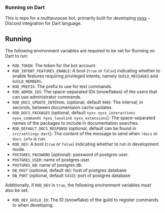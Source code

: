 ### Running on Dart

This is repo for a multipurpose bot, primarily built for developing [nyxx](https://github.com/l7ssha/nyxx) - Discord integration for Dart language.

## Running

The following environment variables are required to be set for Running on Dart to run:
- `ROD_TOKEN`: The token for the bot account.
- `ROD_INTENT_FEATURES_ENABLE`: A bool (`true` or `false`) indicating whether to enable features requiring privileged intents, namely `GUILD_MESSAGES` and `GUILD_MEMBERS`.
- `ROD_PREFIX`: The prefix to use for text commands.
- `ROD_ADMIN_IDS`: The space-separated IDs (snowflakes) of the users that can use administrator commands.
- `ROD_DOCS_UPDATE_INTERVAL` (optional, default `900`): The interval, in seconds, between documentaion cache updates.
- `ROD_DOCS_PACKAGES` (optional, default `nyxx nyxx_interactions nyxx_commands nyxx_lavalink nyxx_extensions`): The space-separated names of the packages to include in documentation searches.
- `ROD_DEFAULT_DOCS_RESPONSE` (optional, default can be found in `src/settings.dart`): The content of the message to send when `!docs` or `docs info` is run.
- `ROD_DEV`: A bool (`true` or `false`) indicating whether to run in development mode.
- `POSTGRES_PASSWORD` (optional): password of postgres user.
- `POSTGRES_USER`: name of postgres user.
- `POSTGRES_DB`: name of postgres db.
- `DB_HOST` (optional, default `db`): host of postgres database
- `DB_PORT` (optional, default `5432`): port of postgres database

Additionally, if `ROD_DEV` is `true`, the following environment variables must also be set:
- `ROD_DEV_GUILD_ID`: The ID (snowflake) of the guild to register commands to when developing.
